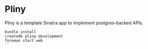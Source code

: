 # Pliny

Pliny is a template Sinatra app to implement postgres-backed APIs.

```
bundle install
createdb pliny-development
foreman start web
``
